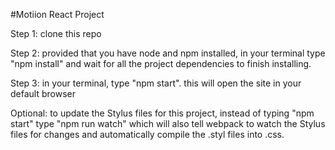 #Motiion React Project

Step 1: clone this repo

Step 2: provided that you have node and npm installed, in your terminal type "npm install" and wait for all the project dependencies to finish installing.

Step 3: in your terminal, type "npm start". this will open the site in your default browser

Optional: to update the Stylus files for this project, instead of typing "npm start" type "npm run watch" which will also tell webpack to watch the Stylus files for changes and automatically compile the .styl files into .css.